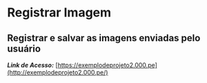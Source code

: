 # Registrar Imagem
 Registrar e salvar as imagens enviadas pelo usuário
---
***Link de Acesso:*** [https://exemplodeprojeto2.000.pe](http://exemplodeprojeto2.000.pe/)

